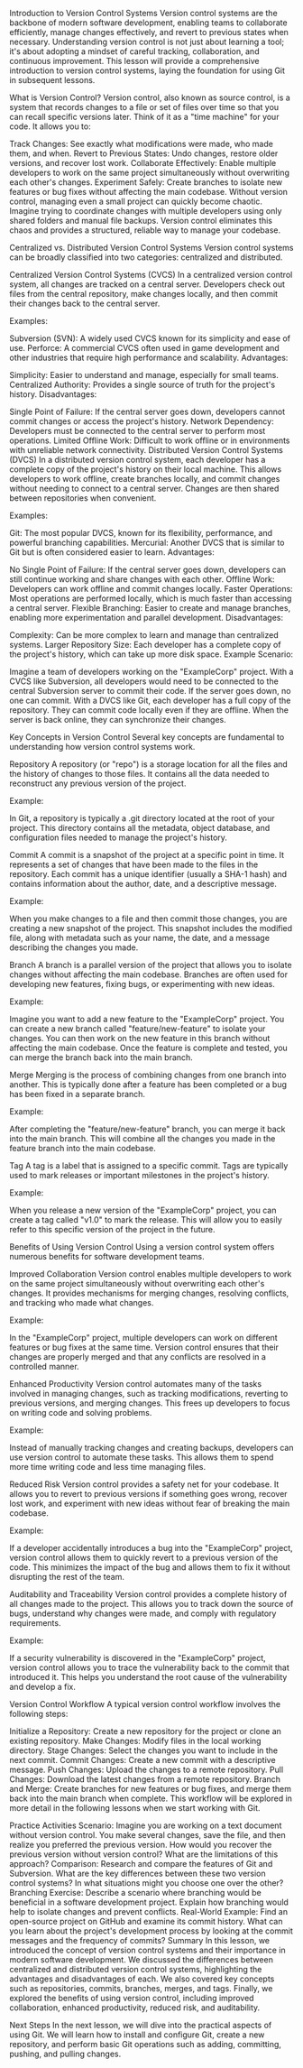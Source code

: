 Introduction to Version Control Systems
Version control systems are the backbone of modern software development, enabling teams to collaborate efficiently, manage changes effectively, and revert to previous states when necessary. Understanding version control is not just about learning a tool; it's about adopting a mindset of careful tracking, collaboration, and continuous improvement. This lesson will provide a comprehensive introduction to version control systems, laying the foundation for using Git in subsequent lessons.

What is Version Control?
Version control, also known as source control, is a system that records changes to a file or set of files over time so that you can recall specific versions later. Think of it as a "time machine" for your code. It allows you to:

Track Changes: See exactly what modifications were made, who made them, and when.
Revert to Previous States: Undo changes, restore older versions, and recover lost work.
Collaborate Effectively: Enable multiple developers to work on the same project simultaneously without overwriting each other's changes.
Experiment Safely: Create branches to isolate new features or bug fixes without affecting the main codebase.
Without version control, managing even a small project can quickly become chaotic. Imagine trying to coordinate changes with multiple developers using only shared folders and manual file backups. Version control eliminates this chaos and provides a structured, reliable way to manage your codebase.

Centralized vs. Distributed Version Control Systems
Version control systems can be broadly classified into two categories: centralized and distributed.

Centralized Version Control Systems (CVCS)
In a centralized version control system, all changes are tracked on a central server. Developers check out files from the central repository, make changes locally, and then commit their changes back to the central server.

Examples:

Subversion (SVN): A widely used CVCS known for its simplicity and ease of use.
Perforce: A commercial CVCS often used in game development and other industries that require high performance and scalability.
Advantages:

Simplicity: Easier to understand and manage, especially for small teams.
Centralized Authority: Provides a single source of truth for the project's history.
Disadvantages:

Single Point of Failure: If the central server goes down, developers cannot commit changes or access the project's history.
Network Dependency: Developers must be connected to the central server to perform most operations.
Limited Offline Work: Difficult to work offline or in environments with unreliable network connectivity.
Distributed Version Control Systems (DVCS)
In a distributed version control system, each developer has a complete copy of the project's history on their local machine. This allows developers to work offline, create branches locally, and commit changes without needing to connect to a central server. Changes are then shared between repositories when convenient.

Examples:

Git: The most popular DVCS, known for its flexibility, performance, and powerful branching capabilities.
Mercurial: Another DVCS that is similar to Git but is often considered easier to learn.
Advantages:

No Single Point of Failure: If the central server goes down, developers can still continue working and share changes with each other.
Offline Work: Developers can work offline and commit changes locally.
Faster Operations: Most operations are performed locally, which is much faster than accessing a central server.
Flexible Branching: Easier to create and manage branches, enabling more experimentation and parallel development.
Disadvantages:

Complexity: Can be more complex to learn and manage than centralized systems.
Larger Repository Size: Each developer has a complete copy of the project's history, which can take up more disk space.
Example Scenario:

Imagine a team of developers working on the "ExampleCorp" project. With a CVCS like Subversion, all developers would need to be connected to the central Subversion server to commit their code. If the server goes down, no one can commit. With a DVCS like Git, each developer has a full copy of the repository. They can commit code locally even if they are offline. When the server is back online, they can synchronize their changes.

Key Concepts in Version Control
Several key concepts are fundamental to understanding how version control systems work.

Repository
A repository (or "repo") is a storage location for all the files and the history of changes to those files. It contains all the data needed to reconstruct any previous version of the project.

Example:

In Git, a repository is typically a .git directory located at the root of your project. This directory contains all the metadata, object database, and configuration files needed to manage the project's history.

Commit
A commit is a snapshot of the project at a specific point in time. It represents a set of changes that have been made to the files in the repository. Each commit has a unique identifier (usually a SHA-1 hash) and contains information about the author, date, and a descriptive message.

Example:

When you make changes to a file and then commit those changes, you are creating a new snapshot of the project. This snapshot includes the modified file, along with metadata such as your name, the date, and a message describing the changes you made.

Branch
A branch is a parallel version of the project that allows you to isolate changes without affecting the main codebase. Branches are often used for developing new features, fixing bugs, or experimenting with new ideas.

Example:

Imagine you want to add a new feature to the "ExampleCorp" project. You can create a new branch called "feature/new-feature" to isolate your changes. You can then work on the new feature in this branch without affecting the main codebase. Once the feature is complete and tested, you can merge the branch back into the main branch.

Merge
Merging is the process of combining changes from one branch into another. This is typically done after a feature has been completed or a bug has been fixed in a separate branch.

Example:

After completing the "feature/new-feature" branch, you can merge it back into the main branch. This will combine all the changes you made in the feature branch into the main codebase.

Tag
A tag is a label that is assigned to a specific commit. Tags are typically used to mark releases or important milestones in the project's history.

Example:

When you release a new version of the "ExampleCorp" project, you can create a tag called "v1.0" to mark the release. This will allow you to easily refer to this specific version of the project in the future.

Benefits of Using Version Control
Using a version control system offers numerous benefits for software development teams.

Improved Collaboration
Version control enables multiple developers to work on the same project simultaneously without overwriting each other's changes. It provides mechanisms for merging changes, resolving conflicts, and tracking who made what changes.

Example:

In the "ExampleCorp" project, multiple developers can work on different features or bug fixes at the same time. Version control ensures that their changes are properly merged and that any conflicts are resolved in a controlled manner.

Enhanced Productivity
Version control automates many of the tasks involved in managing changes, such as tracking modifications, reverting to previous versions, and merging changes. This frees up developers to focus on writing code and solving problems.

Example:

Instead of manually tracking changes and creating backups, developers can use version control to automate these tasks. This allows them to spend more time writing code and less time managing files.

Reduced Risk
Version control provides a safety net for your codebase. It allows you to revert to previous versions if something goes wrong, recover lost work, and experiment with new ideas without fear of breaking the main codebase.

Example:

If a developer accidentally introduces a bug into the "ExampleCorp" project, version control allows them to quickly revert to a previous version of the code. This minimizes the impact of the bug and allows them to fix it without disrupting the rest of the team.

Auditability and Traceability
Version control provides a complete history of all changes made to the project. This allows you to track down the source of bugs, understand why changes were made, and comply with regulatory requirements.

Example:

If a security vulnerability is discovered in the "ExampleCorp" project, version control allows you to trace the vulnerability back to the commit that introduced it. This helps you understand the root cause of the vulnerability and develop a fix.

Version Control Workflow
A typical version control workflow involves the following steps:

Initialize a Repository: Create a new repository for the project or clone an existing repository.
Make Changes: Modify files in the local working directory.
Stage Changes: Select the changes you want to include in the next commit.
Commit Changes: Create a new commit with a descriptive message.
Push Changes: Upload the changes to a remote repository.
Pull Changes: Download the latest changes from a remote repository.
Branch and Merge: Create branches for new features or bug fixes, and merge them back into the main branch when complete.
This workflow will be explored in more detail in the following lessons when we start working with Git.

Practice Activities
Scenario: Imagine you are working on a text document without version control. You make several changes, save the file, and then realize you preferred the previous version. How would you recover the previous version without version control? What are the limitations of this approach?
Comparison: Research and compare the features of Git and Subversion. What are the key differences between these two version control systems? In what situations might you choose one over the other?
Branching Exercise: Describe a scenario where branching would be beneficial in a software development project. Explain how branching would help to isolate changes and prevent conflicts.
Real-World Example: Find an open-source project on GitHub and examine its commit history. What can you learn about the project's development process by looking at the commit messages and the frequency of commits?
Summary
In this lesson, we introduced the concept of version control systems and their importance in modern software development. We discussed the differences between centralized and distributed version control systems, highlighting the advantages and disadvantages of each. We also covered key concepts such as repositories, commits, branches, merges, and tags. Finally, we explored the benefits of using version control, including improved collaboration, enhanced productivity, reduced risk, and auditability.

Next Steps
In the next lesson, we will dive into the practical aspects of using Git. We will learn how to install and configure Git, create a new repository, and perform basic Git operations such as adding, committing, pushing, and pulling changes.